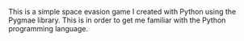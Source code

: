 This is a simple space evasion game I created with Python using the Pygmae library. This is in order to get me familiar with the Python programming language. 
